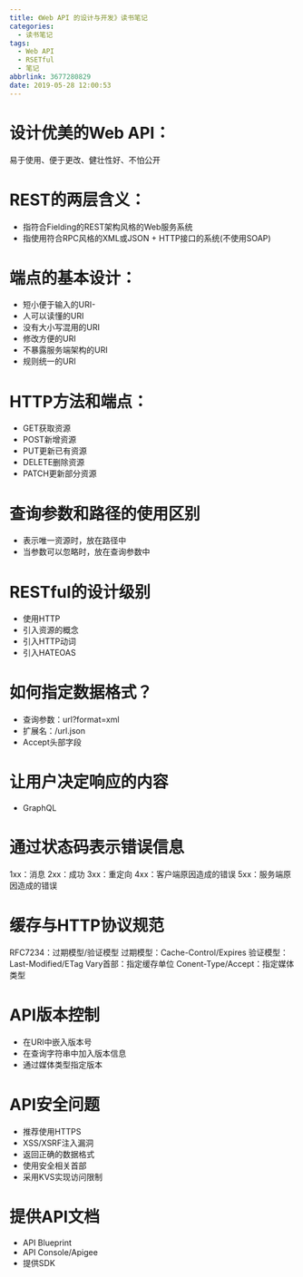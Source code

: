 ```yaml
---
title: 《Web API 的设计与开发》读书笔记
categories:
  - 读书笔记
tags:
  - Web API
  - RSETful
  - 笔记
abbrlink: 3677280829
date: 2019-05-28 12:00:53
---
```

# 设计优美的Web API：
易于使用、便于更改、健壮性好、不怕公开

# REST的两层含义：
- 指符合Fielding的REST架构风格的Web服务系统
- 指使用符合RPC风格的XML或JSON + HTTP接口的系统(不使用SOAP)

# 端点的基本设计：
- 短小便于输入的URI-
- 人可以读懂的URI
- 没有大小写混用的URI
- 修改方便的URI
- 不暴露服务端架构的URI
- 规则统一的URI

# HTTP方法和端点：
- GET获取资源
- POST新增资源
- PUT更新已有资源
- DELETE删除资源
- PATCH更新部分资源

# 查询参数和路径的使用区别
- 表示唯一资源时，放在路径中
- 当参数可以忽略时，放在查询参数中
# RESTful的设计级别
- 使用HTTP
- 引入资源的概念
- 引入HTTP动词
- 引入HATEOAS
# 如何指定数据格式？
- 查询参数：url?format=xml
- 扩展名：/url.json
- Accept头部字段
# 让用户决定响应的内容
- GraphQL
# 通过状态码表示错误信息
1xx：消息
2xx：成功
3xx：重定向
4xx：客户端原因造成的错误
5xx：服务端原因造成的错误
# 缓存与HTTP协议规范
RFC7234：过期模型/验证模型
过期模型：Cache-Control/Expires
验证模型：Last-Modified/ETag
Vary首部：指定缓存单位
Conent-Type/Accept：指定媒体类型

# API版本控制
- 在URI中嵌入版本号
- 在查询字符串中加入版本信息
- 通过媒体类型指定版本
# API安全问题
- 推荐使用HTTPS
- XSS/XSRF注入漏洞
- 返回正确的数据格式
- 使用安全相关首部
- 采用KVS实现访问限制
# 提供API文档
- API Blueprint
- API Console/Apigee
- 提供SDK
